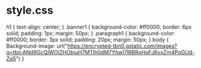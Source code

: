 # style.css
﻿h1 {
    text-align: center; 
}
.banner1 {
    background-color: #ff0000;
    border: 6px solid;
    padding: 1px;
    margin: 50px;
}
.paragraph1 {
    background-color: #ff0000;
    border: 3px solid;
    padding: 20px;
    margin: 50px;
}
body { 
    Background-image: url("https://encrypted-tbn0.gstatic.com/images?q=tbn:ANd9GcQlWOjZHObjuH7MTlh0dM7YhwI7lRBRxHqFJ6vxZm4PqGUd-Zq5")
}
